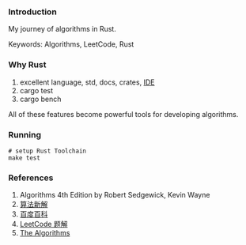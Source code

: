 ### Introduction

My journey of algorithms in Rust.

Keywords: Algorithms, LeetCode, Rust

### Why Rust

1. excellent language, std, docs, crates, [IDE](https://plugins.jetbrains.com/plugin/8182-rust)
2. cargo test
3. cargo bench

All of these features become powerful tools for developing algorithms.

### Running

```
# setup Rust Toolchain
make test
```

### References

1. Algorithms 4th Edition by Robert Sedgewick, Kevin Wayne
2. [算法新解](https://github.com/liuxinyu95/AlgoXY)
3. [百度百科](https://baike.baidu.com/)
4. [LeetCode 题解](https://github.com/soulmachine/leetcode)
5. [The Algorithms](https://github.com/TheAlgorithms)